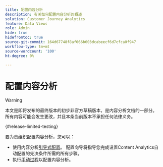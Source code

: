```yaml
---
title: 配置内容分析
description: 有关如何配置内容分析的概述
solution: Customer Journey Analytics
feature: Data Views
role: Admin
hide: true
hidefromtoc: true
source-git-commit: 164d67748f8af066b603dcabeecf6d7cfca0f947
workflow-type: tm+mt
source-wordcount: '100'
ht-degree: 0%

---
```


# 配置内容分析

>[!WARNING]
>
>本文是即将发布的最终版本的初步非官方草稿版本，是内容分析文档的一部分。 所有内容可能会发生更改，并且本条当前版本不承担任何法律义务。
>

{#release-limited-testing}

要为贵组织配置内容分析，您可以：

* 使用内容分析[引导式配置](guided.md)。 配置向导将指导您完成设置Content Analytics自动配置的先决条件所需的所有步骤。
* 执行[手动过程](manual.md)以配置内容分析。

